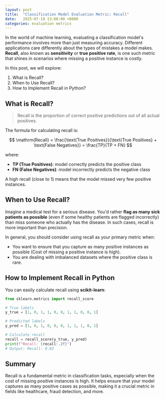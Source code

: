```yaml
---
layout: post
title:  "Classification Model Evaluation Metric: Recall"
date:   2025-07-18 13:00:00 +0800
categories: evaluation metrics
---
```

<head>
    <script src="https://cdn.mathjax.org/mathjax/latest/MathJax.js?config=TeX-AMS-MML_HTMLorMML" type="text/javascript"></script>
    <script type="text/x-mathjax-config">
        MathJax.Hub.Config({
            tex2jax: {
            skipTags: ['script', 'noscript', 'style', 'textarea', 'pre'],
            inlineMath: [['$','$']]
            }
        });
    </script>
</head>

In the world of machine learning, evaluating a classification model's performance involves more than just measuring accuracy. Different applications care differently about the types of mistakes a model makes. **Recall**, also known as **sensitivity** or **true positive rate**, is one such metric that shines in scenarios where missing a positive instance is costly.

In this post, we will explore:
1. What is Recall?
2. When to Use Recall?
3. How to Implement Recall in Python?

## What is Recall?

> Recall is the proportion of correct positive predictions out of all actual positives.

The formula for calculating recall is:

$$
\mathrm{Recall} = \frac{\text{True Positives}}{\text{True Positives} + \text{False Negatives}} = \frac{TP}{TP + FN}
$$

where:
- **TP (True Positives)**: model correctly predicts the positive class
- **FN (False Negatives)**: model incorrectly predicts the negative class

A high recall (close to 1) means that the model missed very few positive instances.

## When to Use Recall?

Imagine a medical test for a serious disease. You'd rather **flag as many sick patients as possible** (even if some healthy patients are flagged incorrectly) than miss someone who actually has the disease. In such cases, recall is more important than precision.

In general, you should consider using recall as your primary metric when:
- You want to ensure that you capture as many positive instances as possible (Cost of missing a positive instance is high).
- You are dealing with imbalanced datasets where the positive class is rare.

## How to Implement Recall in Python

You can easily calculate recall using **scikit-learn**:

```python
from sklearn.metrics import recall_score

# True labels
y_true = [1, 0, 1, 1, 0, 0, 1, 1, 0, 0, 1]

# Predicted labels
y_pred = [1, 0, 1, 0, 0, 0, 1, 1, 1, 0, 1]

# Calculate recall
recall = recall_score(y_true, y_pred)
print(f"Recall: {recall:.2f}")
# Output: Recall: 0.83
```

## Summary

Recall is a fundamental metric in classification tasks, especially when the cost of missing positive instances is high. It helps ensure that your model captures as many positive cases as possible, making it a crucial metric in fields like healthcare, fraud detection, and more.